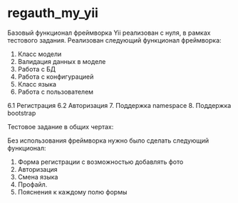 regauth_my_yii
==============
Базовый функционал фреймворка Yii реализован с нуля, в рамках тестового задания. 
Реализован следующий функционал фреймворка:  

1. Класс модели
2. Валидация данных в моделе
3. Работа с БД
4. Работа с конфигурацией
5. Класс языка
6. Работа с пользователем 

  6.1 Регистрация 
  6.2 Авторизация
7. Поддержка namespace
8. Поддержка bootstrap

Тестовое задание в общих чертах:  

Без использования фреймворка нужно было сделать следующий функционал:  

1. Форма регистрации с возможностью добавлять фото
2. Авторизация
3. Смена языка
4. Профайл.
5. Пояснения к каждому полю формы
